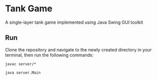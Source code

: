 # Tank Game
A single-layer tank game implemented using Java Swing GUI toolkit
## Run
Clone the repository and navigate to the newly created directory in your terminal, then run the following commands:

`javac server/*`

`java server.Main`
